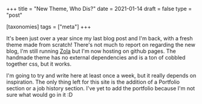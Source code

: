 +++
title = "New Theme, Who Dis?"
date = 2021-01-14
draft = false
type = "post"

[taxonomies]
tags = ["meta"]
+++

It's been just over a year since my last blog post and I'm back, with a fresh theme made from scratch! There's not much
to report on regarding the new blog, I'm still running [Zola](https://getzola.org) but I'm now hosting on github pages.
The handmade theme has no external dependencies and is a ton of cobbled together css, but it works.

<!-- more -->

I'm going to try and write here at least once a week, but it really depends on inspiration. The only thing left for this
site is the addition of a Portfolio section or a job history section. I've yet to add the portfolio because I'm not sure
what would go in it :D
